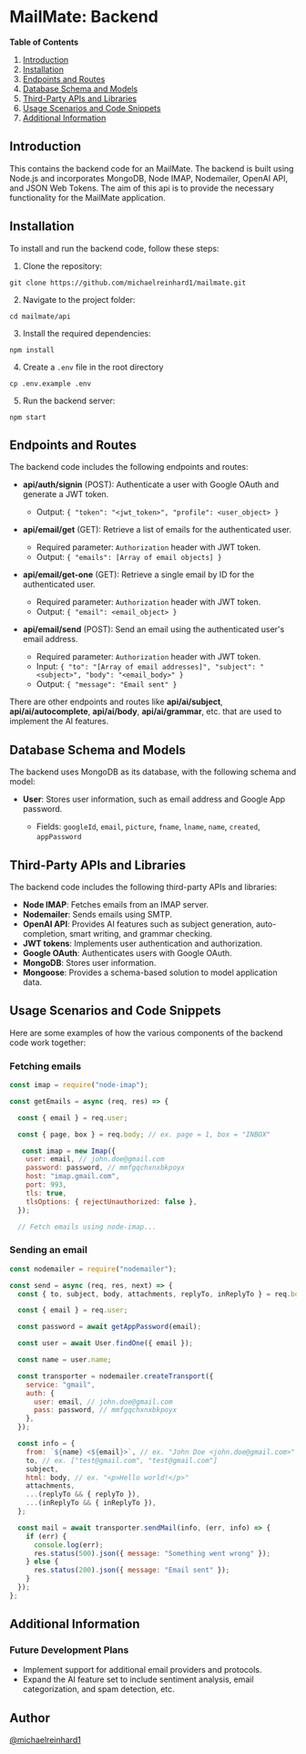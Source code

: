 # MailMate: Backend

**Table of Contents**

1.  [Introduction](#introduction)
2.  [Installation](#installation)
3.  [Endpoints and Routes](#endpoints-and-routes)
4.  [Database Schema and Models](#database-schema-and-models)
5.  [Third-Party APIs and Libraries](#third-party-apis-and-libraries)
6.  [Usage Scenarios and Code Snippets](#usage-scenarios-and-code-snippets)
7.  [Additional Information](#additional-information)

## Introduction

This contains the backend code for an MailMate. The backend is built using Node.js and incorporates MongoDB, Node IMAP, Nodemailer, OpenAI API, and JSON Web Tokens. The aim of this api is to provide the necessary functionality for the MailMate application.

## Installation

To install and run the backend code, follow these steps:

1.  Clone the repository:

<!---->

    git clone https://github.com/michaelreinhard1/mailmate.git

2.  Navigate to the project folder:

<!---->

    cd mailmate/api

3.  Install the required dependencies:

<!---->

    npm install

4.  Create a `.env` file in the root directory

<!---->

    cp .env.example .env

5.  Run the backend server:

<!---->

    npm start

## Endpoints and Routes

The backend code includes the following endpoints and routes:

- **api/auth/signin** (POST): Authenticate a user with Google OAuth and generate a JWT token.

  - Output: `{ "token": "<jwt_token>", "profile": <user_object> }`

- **api/email/get** (GET): Retrieve a list of emails for the authenticated user.

  - Required parameter: `Authorization` header with JWT token.
  - Output: `{ "emails": [Array of email objects] }`

- **api/email/get-one** (GET): Retrieve a single email by ID for the authenticated user.

  - Required parameter: `Authorization` header with JWT token.
  - Output: `{ "email": <email_object> }`

- **api/email/send** (POST): Send an email using the authenticated user's email address.

  - Required parameter: `Authorization` header with JWT token.
  - Input: `{ "to": "[Array of email addresses]", "subject": "<subject>", "body": "<email_body>" }`
  - Output: `{ "message": "Email sent" }`

There are other endpoints and routes like **api/ai/subject**, **api/ai/autocomplete**, **api/ai/body**, **api/ai/grammar**, etc. that are used to implement the AI features.

## Database Schema and Models

The backend uses MongoDB as its database, with the following schema and model:

- **User**: Stores user information, such as email address and Google App password.

  - Fields: `googleId`, `email`, `picture`, `fname`, `lname`, `name`, `created`, `appPassword`

## Third-Party APIs and Libraries

The backend code includes the following third-party APIs and libraries:

- **Node IMAP**: Fetches emails from an IMAP server.
- **Nodemailer**: Sends emails using SMTP.
- **OpenAI API**: Provides AI features such as subject generation, auto-completion, smart writing, and grammar checking.
- **JWT tokens**: Implements user authentication and authorization.
- **Google OAuth**: Authenticates users with Google OAuth.
- **MongoDB**: Stores user information.
- **Mongoose**: Provides a schema-based solution to model application data.

## Usage Scenarios and Code Snippets

Here are some examples of how the various components of the backend code work together:

### Fetching emails

```javascript
const imap = require("node-imap");

const getEmails = async (req, res) => {

  const { email } = req.user;

  const { page, box } = req.body; // ex. page = 1, box = "INBOX"

   const imap = new Imap({
    user: email, // john.doe@gmail.com
    password: password, // mmfgqchxnxbkpoyx
    host: "imap.gmail.com",
    port: 993,
    tls: true,
    tlsOptions: { rejectUnauthorized: false },
  });

  // Fetch emails using node-imap...
```

### Sending an email

```javascript
const nodemailer = require("nodemailer");

const send = async (req, res, next) => {
  const { to, subject, body, attachments, replyTo, inReplyTo } = req.body;

  const { email } = req.user;

  const password = await getAppPassword(email);

  const user = await User.findOne({ email });

  const name = user.name;

  const transporter = nodemailer.createTransport({
    service: "gmail",
    auth: {
      user: email, // john.doe@gmail.com
      pass: password, // mmfgqchxnxbkpoyx
    },
  });

  const info = {
    from: `${name} <${email}>`, // ex. "John Doe <john.doe@gmail.com>"
    to, // ex. ["test@gmail.com", "test@gmail.com"]
    subject,
    html: body, // ex. "<p>Hello world!</p>"
    attachments,
    ...(replyTo && { replyTo }),
    ...(inReplyTo && { inReplyTo }),
  };

  const mail = await transporter.sendMail(info, (err, info) => {
    if (err) {
      console.log(err);
      res.status(500).json({ message: "Something went wrong" });
    } else {
      res.status(200).json({ message: "Email sent" });
    }
  });
};
```

## Additional Information

### Future Development Plans

- Implement support for additional email providers and protocols.
- Expand the AI feature set to include sentiment analysis, email categorization, and spam detection, etc.

## Author

[@michaelreinhard1](https://github.com/michaelreinhard1)
